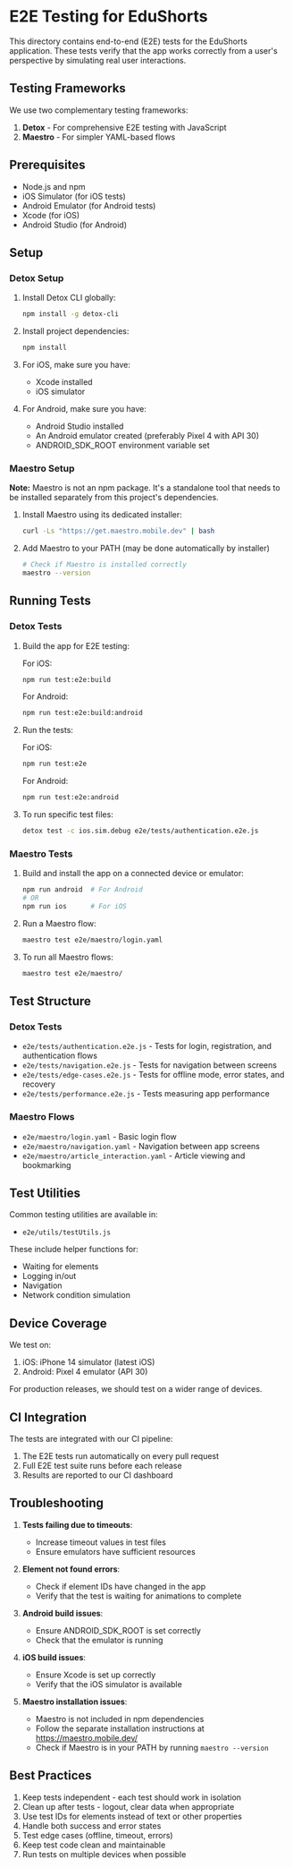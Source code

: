 # E2E Testing for EduShorts

This directory contains end-to-end (E2E) tests for the EduShorts application. These tests verify that the app works correctly from a user's perspective by simulating real user interactions.

## Testing Frameworks

We use two complementary testing frameworks:

1. **Detox** - For comprehensive E2E testing with JavaScript
2. **Maestro** - For simpler YAML-based flows

## Prerequisites

- Node.js and npm
- iOS Simulator (for iOS tests)
- Android Emulator (for Android tests)
- Xcode (for iOS)
- Android Studio (for Android)

## Setup

### Detox Setup

1. Install Detox CLI globally:
   ```bash
   npm install -g detox-cli
   ```

2. Install project dependencies:
   ```bash
   npm install
   ```

3. For iOS, make sure you have:
   - Xcode installed
   - iOS simulator

4. For Android, make sure you have:
   - Android Studio installed
   - An Android emulator created (preferably Pixel 4 with API 30)
   - ANDROID_SDK_ROOT environment variable set

### Maestro Setup

**Note:** Maestro is not an npm package. It's a standalone tool that needs to be installed separately from this project's dependencies.

1. Install Maestro using its dedicated installer:
   ```bash
   curl -Ls "https://get.maestro.mobile.dev" | bash
   ```

2. Add Maestro to your PATH (may be done automatically by installer)
   ```bash
   # Check if Maestro is installed correctly
   maestro --version
   ```

## Running Tests

### Detox Tests

1. Build the app for E2E testing:

   For iOS:
   ```bash
   npm run test:e2e:build
   ```

   For Android:
   ```bash
   npm run test:e2e:build:android
   ```

2. Run the tests:

   For iOS:
   ```bash
   npm run test:e2e
   ```

   For Android:
   ```bash
   npm run test:e2e:android
   ```

3. To run specific test files:
   ```bash
   detox test -c ios.sim.debug e2e/tests/authentication.e2e.js
   ```

### Maestro Tests

1. Build and install the app on a connected device or emulator:
   ```bash
   npm run android  # For Android
   # OR
   npm run ios      # For iOS
   ```

2. Run a Maestro flow:
   ```bash
   maestro test e2e/maestro/login.yaml
   ```

3. To run all Maestro flows:
   ```bash
   maestro test e2e/maestro/
   ```

## Test Structure

### Detox Tests

- `e2e/tests/authentication.e2e.js` - Tests for login, registration, and authentication flows
- `e2e/tests/navigation.e2e.js` - Tests for navigation between screens
- `e2e/tests/edge-cases.e2e.js` - Tests for offline mode, error states, and recovery
- `e2e/tests/performance.e2e.js` - Tests measuring app performance

### Maestro Flows

- `e2e/maestro/login.yaml` - Basic login flow
- `e2e/maestro/navigation.yaml` - Navigation between app screens
- `e2e/maestro/article_interaction.yaml` - Article viewing and bookmarking

## Test Utilities

Common testing utilities are available in:
- `e2e/utils/testUtils.js`

These include helper functions for:
- Waiting for elements
- Logging in/out
- Navigation
- Network condition simulation

## Device Coverage

We test on:
1. iOS: iPhone 14 simulator (latest iOS)
2. Android: Pixel 4 emulator (API 30)

For production releases, we should test on a wider range of devices.

## CI Integration

The tests are integrated with our CI pipeline:

1. The E2E tests run automatically on every pull request
2. Full E2E test suite runs before each release
3. Results are reported to our CI dashboard

## Troubleshooting

1. **Tests failing due to timeouts**:
   - Increase timeout values in test files
   - Ensure emulators have sufficient resources

2. **Element not found errors**:
   - Check if element IDs have changed in the app
   - Verify that the test is waiting for animations to complete

3. **Android build issues**:
   - Ensure ANDROID_SDK_ROOT is set correctly
   - Check that the emulator is running

4. **iOS build issues**:
   - Ensure Xcode is set up correctly
   - Verify that the iOS simulator is available

5. **Maestro installation issues**:
   - Maestro is not included in npm dependencies
   - Follow the separate installation instructions at https://maestro.mobile.dev/
   - Check if Maestro is in your PATH by running `maestro --version`

## Best Practices

1. Keep tests independent - each test should work in isolation
2. Clean up after tests - logout, clear data when appropriate
3. Use test IDs for elements instead of text or other properties
4. Handle both success and error states
5. Test edge cases (offline, timeout, errors)
6. Keep test code clean and maintainable
7. Run tests on multiple devices when possible 